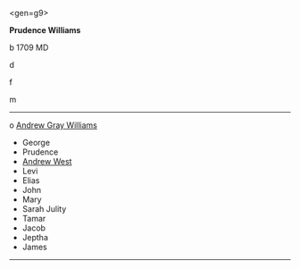 <gen=g9>

<b>Prudence Williams</b>

b 1709 MD

d

f

m

<hr>

o [Andrew Gray Williams](../g9/andrew_gray_williams.md)

- George
- Prudence
- [Andrew West](../g7/andrew_west.md)
- Levi
- Elias
- John
- Mary
- Sarah Julity
- Tamar
- Jacob
- Jeptha
- James

<hr>

